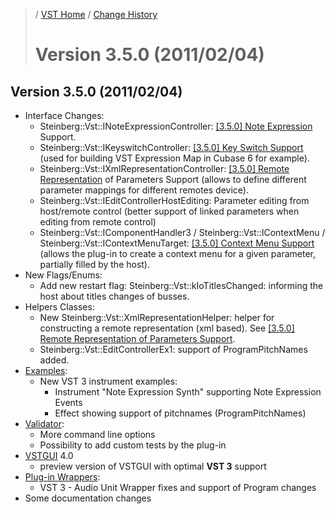>/ [VST Home](../) / [Change History](./Index.md)
>
># Version 3.5.0 (2011/02/04)

## Version 3.5.0 (2011/02/04)

- Interface Changes:
  - Steinberg::Vst::INoteExpressionController: [\[3.5.0\] Note Expression](../Technical+Documentation/Change+History/3.5.0/INoteExpressionController.md) Support.
  - Steinberg::Vst::IKeyswitchController: [\[3.5.0\] Key Switch Support](../Technical+Documentation/Change+History/3.5.0/IKeyswitchController.md) (used for building VST Expression Map in Cubase 6 for example).
  - Steinberg::Vst::IXmlRepresentationController: [\[3.5.0\] Remote Representation](../Technical+Documentation/Change+History/3.5.0/IXmlRepresentationController.md) of Parameters Support (allows to define different parameter mappings for different remotes device).
  - Steinberg::Vst::IEditControllerHostEditing: Parameter editing from host/remote control (better support of linked parameters when editing from remote control)
  - Steinberg::Vst::IComponentHandler3 / Steinberg::Vst::IContextMenu / Steinberg::Vst::IContextMenuTarget: [\[3.5.0\] Context Menu Support](../Technical+Documentation/Change+History/3.5.0/IComponentHandler3.md) (allows the plug-in to create a context menu for a given parameter, partially filled by the host).
- New Flags/Enums:
  - Add new restart flag: Steinberg::Vst::kIoTitlesChanged: informing the host about titles changes of busses.
- Helpers Classes:
  - New Steinberg::Vst::XmlRepresentationHelper: helper for constructing a remote representation (xml based). See [\[3.5.0\] Remote Representation of Parameters Support](../Technical+Documentation/Change+History/3.5.0/IXmlRepresentationController.md).
  - Steinberg::Vst::EditControllerEx1: support of ProgramPitchNames added.
- [Examples](../What+is+the+VST+3+SDK/Plug-in+Examples.md):
  - New VST 3 instrument examples:
    - Instrument "Note Expression Synth" supporting Note Expression Events
    - Effect showing support of pitchnames (ProgramPitchNames)
- [Validator](../What+is+the+VST+3+SDK/Index.md#validator-command-line):
  - More command line options
  - Possibility to add custom tests by the plug-in
- [VSTGUI](../What+is+the+VST+3+SDK/VSTGUI.md) 4.0
  - preview version of VSTGUI with optimal **VST 3** support
- [Plug-in Wrappers](../What+is+the+VST+3+SDK/Wrappers/Index.md):
  - VST 3 - Audio Unit Wrapper fixes and support of Program changes
- Some documentation changes
